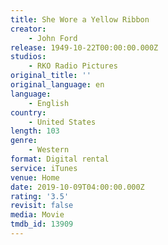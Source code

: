 ```yaml
---
title: She Wore a Yellow Ribbon
creator:
    - John Ford
release: 1949-10-22T00:00:00.000Z
studios:
    - RKO Radio Pictures
original_title: ''
original_language: en
language:
    - English
country:
    - United States
length: 103
genre:
    - Western
format: Digital rental
service: iTunes
venue: Home
date: 2019-10-09T04:00:00.000Z
rating: '3.5'
revisit: false
media: Movie
tmdb_id: 13909
---
```



